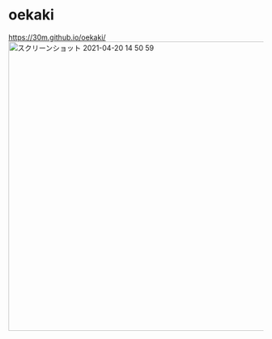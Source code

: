 # oekaki

https://30m.github.io/oekaki/
<img width="572" alt="スクリーンショット 2021-04-20 14 50 59" src="https://user-images.githubusercontent.com/43927832/115344293-262e8680-a1e8-11eb-9c7d-8e7100702b96.png">

